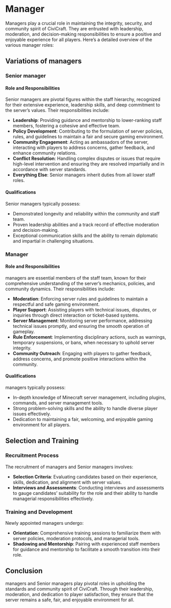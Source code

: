 # Manager

Managers play a crucial role in maintaining the integrity, security, and community spirit of CiviCraft. They are entrusted with leadership, moderation, and decision-making responsibilities to ensure a positive and enjoyable experience for all players. Here’s a detailed overview of the various manager roles:

## Variations of managers

### Senior manager

#### Role and Responsibilities
Senior managers are pivotal figures within the staff hierarchy, recognized for their extensive experience, leadership skills, and deep commitment to the server’s values. Their responsibilities include:

- **Leadership**: Providing guidance and mentorship to lower-ranking staff members, fostering a cohesive and effective team.
- **Policy Development**: Contributing to the formulation of server policies, rules, and guidelines to maintain a fair and secure gaming environment.
- **Community Engagement**: Acting as ambassadors of the server, interacting with players to address concerns, gather feedback, and enhance community relations.
- **Conflict Resolution**: Handling complex disputes or issues that require high-level intervention and ensuring they are resolved impartially and in accordance with server standards.
- **Everything Else**: Senior managers inherit duties from all lower staff roles.

#### Qualifications
Senior managers typically possess:
- Demonstrated longevity and reliability within the community and staff team.
- Proven leadership abilities and a track record of effective moderation and decision-making.
- Exceptional communication skills and the ability to remain diplomatic and impartial in challenging situations.

### Manager

#### Role and Responsibilities
managers are essential members of the staff team, known for their comprehensive understanding of the server’s mechanics, policies, and community dynamics. Their responsibilities include:

- **Moderation**: Enforcing server rules and guidelines to maintain a respectful and safe gaming environment.
- **Player Support**: Assisting players with technical issues, disputes, or inquiries through direct interaction or ticket-based systems.
- **Server Management**: Monitoring server performance, addressing technical issues promptly, and ensuring the smooth operation of gameplay.
- **Rule Enforcement**: Implementing disciplinary actions, such as warnings, temporary suspensions, or bans, when necessary to uphold server integrity.
- **Community Outreach**: Engaging with players to gather feedback, address concerns, and promote positive interactions within the community.

#### Qualifications
managers typically possess:
- In-depth knowledge of Minecraft server management, including plugins, commands, and server management tools.
- Strong problem-solving skills and the ability to handle diverse player issues effectively.
- Dedication to maintaining a fair, welcoming, and enjoyable gaming environment for all players.

## Selection and Training

### Recruitment Process
The recruitment of managers and Senior managers involves:
- **Selection Criteria**: Evaluating candidates based on their experience, skills, dedication, and alignment with server values.
- **Interviews and Assessments**: Conducting interviews and assessments to gauge candidates’ suitability for the role and their ability to handle managerial responsibilities effectively.

### Training and Development
Newly appointed managers undergo:
- **Orientation**: Comprehensive training sessions to familiarize them with server policies, moderation protocols, and managerial tools.
- **Shadowing and Mentorship**: Pairing with experienced staff members for guidance and mentorship to facilitate a smooth transition into their role.

## Conclusion

managers and Senior managers play pivotal roles in upholding the standards and community spirit of CiviCraft. Through their leadership, moderation, and dedication to player satisfaction, they ensure that the server remains a safe, fair, and enjoyable environment for all.